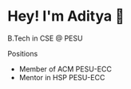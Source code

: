 # Hey! I'm Aditya 🌊
B.Tech in CSE @ PESU  

Positions
 - Member of ACM PESU-ECC
 - Mentor in HSP PESU-ECC
